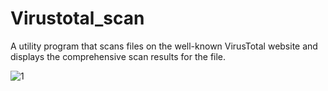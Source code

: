 # Virustotal_scan
A utility program that scans files on the well-known VirusTotal website and displays the comprehensive scan results for the file.

 ![1](https://github.com/SERVER0APK/Virustotal_scan/assets/151466539/43811a9b-0651-4baf-97ab-8ff32af73788)

